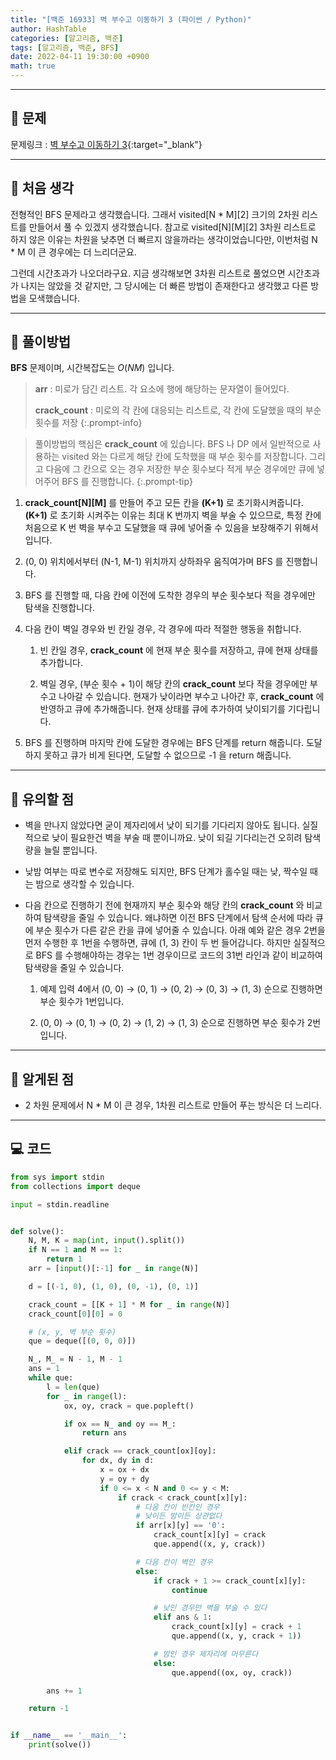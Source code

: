 ```yaml
---
title: "[백준 16933] 벽 부수고 이동하기 3 (파이썬 / Python)"
author: HashTable
categories: [알고리즘, 백준]
tags: [알고리즘, 백준, BFS]
date: 2022-04-11 19:30:00 +0900
math: true
---
```


---
## 📑 문제
문제링크 : [벽 부수고 이동하기 3](https://www.acmicpc.net/problem/16933){:target="_blank"}

---
## 🤔 처음 생각

전형적인 BFS 문제라고 생각했습니다. 그래서 visited[N * M][2] 크기의 2차원 리스트를 만들어서 풀 수 있겠지 생각했습니다.
참고로 visited[N][M][2] 3차원 리스트로 하지 않은 이유는 차원을 낮추면 더 빠르지 않을까라는 생각이었습니다만, 이번처럼 N * M 이 큰 경우에는 더 느리더군요.

그런데 시간초과가 나오더라구요. 지금 생각해보면 3차원 리스트로 풀었으면 시간초과가 나지는 않았을 것 같지만, 그 당시에는 더 빠른 방법이 존재한다고 생각했고
다른 방법을 모색했습니다.

---

## 🎯 풀이방법

**BFS** 문제이며, 시간복잡도는 $O(N M)$ 입니다.

> **arr** : 미로가 담긴 리스트. 각 요소에 행에 해당하는 문자열이 들어있다.
>
> **crack_count** : 미로의 각 칸에 대응되는 리스트로, 각 칸에 도달했을 때의 부순 횟수를 저장
{:.prompt-info}

> 풀이방법의 핵심은 **crack_count** 에 있습니다. BFS 나 DP 에서 일반적으로 사용하는
> visited 와는 다르게 해당 칸에 도착했을 때 부순 횟수를 저장합니다. 그리고 다음에 그 칸으로 오는 경우
> 저장한 부순 횟수보다 적게 부순 경우에만 큐에 넣어주어 BFS 를 진행합니다.
{:.prompt-tip}

1. **crack_count[N][M]** 를 만들어 주고 모든 칸을 **(K+1)** 로 초기화시켜줍니다. **(K+1)** 로 초기화
시켜주는 이유는 최대 K 번까지 벽을 부술 수 있으므로, 특정 칸에 처음으로 K 번 벽을 부수고 도달했을 때
큐에 넣어줄 수 있음을 보장해주기 위해서입니다.

2. (0, 0) 위치에서부터 (N-1, M-1) 위치까지 상하좌우 움직여가며 BFS 를 진행합니다.

3. BFS 를 진행할 때, 다음 칸에 이전에 도착한 경우의 부순 횟수보다 적을 경우에만 탐색을 진행합니다.

4. 다음 칸이 벽일 경우와 빈 칸일 경우, 각 경우에 따라 적절한 행동을 취합니다.

    1. 빈 칸일 경우, **crack_count** 에 현재 부순 횟수를 저장하고, 큐에 현재 상태를 추가합니다.

    2. 벽일 경우, (부순 횟수 + 1)이 해당 칸의 **crack_count** 보다 작을 경우에만 부수고 나아갈 수 있습니다.
    현재가 낮이라면 부수고 나아간 후, **crack_count** 에 반영하고 큐에 추가해줍니다. 현재 상태를 큐에 추가하여
    낮이되기를 기다립니다.

5. BFS 를 진행하며 마지막 칸에 도달한 경우에는 BFS 단계를 return 해줍니다.
 도달하지 못하고 큐가 비게 된다면, 도달할 수 없으므로 -1 을 return 해줍니다.

---
## 🔎 유의할 점

* 벽을 만나지 않았다면 굳이 제자리에서 낮이 되기를 기다리지 않아도 됩니다. 실질적으로 낮이 필요한건 벽을 부술 때 뿐이니까요.
낮이 되길 기다리는건 오히려 탐색량을 늘릴 뿐입니다.

* 낮밤 여부는 따로 변수로 저장해도 되지만, BFS 단계가 홀수일 때는 낮, 짝수일 때는 밤으로 생각할 수 있습니다.

* 다음 칸으로 진행하기 전에 현재까지 부순 횟수와 해당 칸의 **crack_count** 와 비교하여 탐색량을 줄일 수 있습니다.
왜냐하면 이전 BFS 단계에서 탐색 순서에 따라 큐에 부순 횟수가 다른 같은 칸을 큐에 넣어줄 수 있습니다.
아래 예와 같은 경우 2번을 먼저 수행한 후 1번을 수행하면, 큐에 (1, 3) 칸이 두 번 들어갑니다.
하지만 실질적으로 BFS 를 수행해야하는 경우는 1번 경우이므로 코드의 31번 라인과 같이 비교하여 탐색량을 줄일 수 있습니다.

  1. 예제 입력 4에서 (0, 0) → (0, 1) → (0, 2) → (0, 3) → (1, 3) 순으로 진행하면 부순 횟수가 1번입니다.

  2. (0, 0) → (0, 1) → (0, 2) → (1, 2) → (1, 3) 순으로 진행하면 부순 횟수가 2번입니다.

---

## 🧐 알게된 점

* 2 차원 문제에서 N * M 이 큰 경우, 1차원 리스트로 만들어 푸는 방식은 더 느리다.

---

## 💻 코드

```python
from sys import stdin
from collections import deque

input = stdin.readline


def solve():
    N, M, K = map(int, input().split())
    if N == 1 and M == 1:
        return 1
    arr = [input()[:-1] for _ in range(N)]

    d = [(-1, 0), (1, 0), (0, -1), (0, 1)]

    crack_count = [[K + 1] * M for _ in range(N)]
    crack_count[0][0] = 0

    # (x, y, 벽 부순 횟수)
    que = deque([(0, 0, 0)])

    N_, M_ = N - 1, M - 1
    ans = 1
    while que:
        l = len(que)
        for _ in range(l):
            ox, oy, crack = que.popleft()

            if ox == N_ and oy == M_:
                return ans

            elif crack == crack_count[ox][oy]:
                for dx, dy in d:
                    x = ox + dx
                    y = oy + dy
                    if 0 <= x < N and 0 <= y < M:
                        if crack < crack_count[x][y]:
                            # 다음 칸이 빈칸인 경우
                            # 낮이든 밤이든 상관없다
                            if arr[x][y] == '0':
                                crack_count[x][y] = crack
                                que.append((x, y, crack))

                            # 다음 칸이 벽인 경우
                            else:
                                if crack + 1 >= crack_count[x][y]:
                                    continue

                                # 낮인 경우만 벽을 부술 수 있다
                                elif ans & 1:
                                    crack_count[x][y] = crack + 1
                                    que.append((x, y, crack + 1))

                                # 밤인 경우 제자리에 머무른다
                                else:
                                    que.append((ox, oy, crack))

        ans += 1

    return -1


if __name__ == '__main__':
    print(solve())
```
